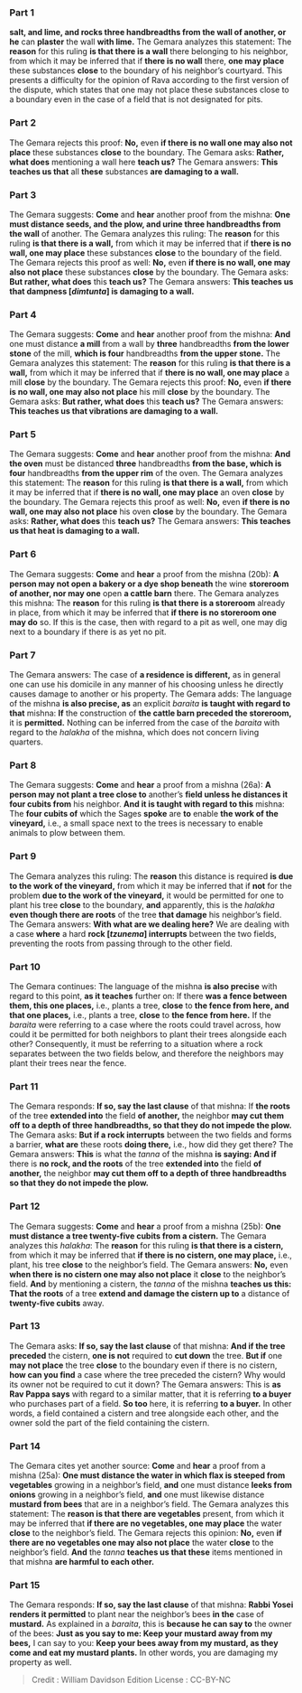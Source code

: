 
### Part 1
<b>salt, and lime, and rocks three handbreadths from the wall of another, or he</b> can <b>plaster</b> the wall <b>with lime.</b> The Gemara analyzes this statement: The <b>reason</b> for this ruling <b>is that there is a wall</b> there belonging to his neighbor, from which it may be inferred that if <b>there is no wall</b> there, <b>one may place</b> these substances <b>close</b> to the boundary of his neighbor’s courtyard. This presents a difficulty for the opinion of Rava according to the first version of the dispute, which states that one may not place these substances close to a boundary even in the case of a field that is not designated for pits.

### Part 2
The Gemara rejects this proof: <b>No,</b> even <b>if there is no wall one may also not place</b> these substances <b>close</b> to the boundary. The Gemara asks: <b>Rather, what does</b> mentioning a wall here <b>teach us?</b> The Gemara answers: <b>This teaches us that</b> all <b>these</b> substances <b>are damaging to a wall.</b>

### Part 3
The Gemara suggests: <b>Come</b> and <b>hear</b> another proof from the mishna: <b>One must distance seeds, and the plow, and urine three handbreadths from the wall</b> of another. The Gemara analyzes this ruling: The <b>reason</b> for this ruling <b>is that there is a wall,</b> from which it may be inferred that if <b>there is no wall, one may place</b> these substances <b>close</b> to the boundary of the field. The Gemara rejects this proof as well: <b>No,</b> even <b>if there is no wall, one may also not place</b> these substances <b>close</b> by the boundary. The Gemara asks: <b>But rather, what does</b> this <b>teach us?</b> The Gemara answers: <b>This teaches us that dampness [<i>dimtunta</i>] is damaging to a wall.</b>

### Part 4
The Gemara suggests: <b>Come</b> and <b>hear</b> another proof from the mishna: <b>And</b> one must distance <b>a mill</b> from a wall by <b>three</b> handbreadths <b>from the lower stone</b> of the mill, <b>which is four</b> handbreadths <b>from the upper stone.</b> The Gemara analyzes this statement: The <b>reason</b> for this ruling <b>is that there is a wall,</b> from which it may be inferred that if <b>there is no wall, one may place</b> a mill <b>close</b> by the boundary. The Gemara rejects this proof: <b>No,</b> even <b>if there is no wall, one may also not place</b> his mill <b>close</b> by the boundary. The Gemara asks: <b>But rather, what does</b> this <b>teach us?</b> The Gemara answers: <b>This teaches us that vibrations are damaging to a wall.</b>

### Part 5
The Gemara suggests: <b>Come</b> and <b>hear</b> another proof from the mishna: <b>And the oven</b> must be distanced <b>three</b> handbreadths <b>from the base, which is four</b> handbreadths <b>from the upper rim</b> of the oven. The Gemara analyzes this statement: The <b>reason</b> for this ruling <b>is that there is a wall,</b> from which it may be inferred that if <b>there is no wall, one may place</b> an oven <b>close</b> by the boundary. The Gemara rejects this proof as well: <b>No,</b> even <b>if there is no wall, one may also not place</b> his oven <b>close</b> by the boundary. The Gemara asks: <b>Rather, what does</b> this <b>teach us?</b> The Gemara answers: <b>This teaches us that heat is damaging to a wall.</b>

### Part 6
The Gemara suggests: <b>Come</b> and <b>hear</b> a proof from the mishna (20b): <b>A person may not open a bakery or a dye shop beneath</b> the wine <b>storeroom of another, nor may one</b> open <b>a cattle barn</b> there. The Gemara analyzes this mishna: The <b>reason</b> for this ruling <b>is that there is a storeroom</b> already in place, from which it may be inferred that <b>if there is no storeroom one may do</b> so. If this is the case, then with regard to a pit as well, one may dig next to a boundary if there is as yet no pit.

### Part 7
The Gemara answers: The case of <b>a residence is different,</b> as in general one can use his domicile in any manner of his choosing unless he directly causes damage to another or his property. The Gemara adds: The language of the mishna <b>is also precise, as</b> an explicit <i>baraita</i> <b>is taught with regard to that</b> mishna: <b>If</b> the construction of <b>the cattle barn preceded the storeroom,</b> it is <b>permitted.</b> Nothing can be inferred from the case of the <i>baraita</i> with regard to the <i>halakha</i> of the mishna, which does not concern living quarters.

### Part 8
The Gemara suggests: <b>Come</b> and <b>hear</b> a proof from a mishna (26a): <b>A person may not plant a tree close to</b> another’s <b>field unless he distances it four cubits from</b> his neighbor. <b>And it is taught with regard to this</b> mishna: The <b>four cubits of</b> which the Sages <b>spoke</b> are <b>to</b> enable <b>the work of the vineyard,</b> i.e., a small space next to the trees is necessary to enable animals to plow between them.

### Part 9
The Gemara analyzes this ruling: The <b>reason</b> this distance is required <b>is due to the work of the vineyard,</b> from which it may be inferred that if <b>not</b> for the problem <b>due to the work of the vineyard,</b> it would be permitted for one to plant his tree <b>close</b> to the boundary, <b>and</b> apparently, this is the <i>halakha</i> <b>even though there are roots</b> of the tree <b>that damage</b> his neighbor’s field. The Gemara answers: <b>With what are we dealing here?</b> We are dealing with a case <b>where</b> a hard <b>rock [<i>tzunema</i>] interrupts</b> between the two fields, preventing the roots from passing through to the other field.

### Part 10
The Gemara continues: The language of the mishna <b>is also precise</b> with regard to this point, <b>as it teaches</b> further on: If there <b>was a fence between them, this one places,</b> i.e., plants a tree, <b>close</b> to <b>the fence from here, and that one places,</b> i.e., plants a tree, <b>close</b> to <b>the fence from here.</b> If the <i>baraita</i> were referring to a case where the roots could travel across, how could it be permitted for both neighbors to plant their trees alongside each other? Consequently, it must be referring to a situation where a rock separates between the two fields below, and therefore the neighbors may plant their trees near the fence.

### Part 11
The Gemara responds: <b>If so, say the last clause</b> of that mishna: If <b>the roots</b> of the tree <b>extended into</b> the field <b>of another,</b> the neighbor <b>may cut them off to a depth of three handbreadths, so that they do not impede the plow.</b> The Gemara asks: <b>But if a rock interrupts</b> between the two fields and forms a barrier, <b>what are</b> these roots <b>doing there,</b> i.e., how did they get there? The Gemara answers: <b>This</b> is what the <i>tanna</i> of the mishna <b>is saying: And if</b> there is <b>no rock, and the roots</b> of the tree <b>extended into</b> the field <b>of another,</b> the neighbor <b>may cut them off to a depth of three handbreadths so that they do not impede the plow.</b>

### Part 12
The Gemara suggests: <b>Come</b> and <b>hear</b> a proof from a mishna (25b): <b>One must distance a tree twenty-five cubits from a cistern.</b> The Gemara analyzes this <i>halakha</i>: The <b>reason</b> for this ruling <b>is that there is a cistern,</b> from which it may be inferred that <b>if there is no cistern, one may place,</b> i.e., plant, his tree <b>close</b> to the neighbor’s field. The Gemara answers: <b>No,</b> even <b>when there is no cistern one may also not place</b> it <b>close</b> to the neighbor’s field. <b>And</b> by mentioning a cistern, the <i>tanna</i> of the mishna <b>teaches us this: That the roots</b> of a tree <b>extend and damage the cistern up to</b> a distance of <b>twenty-five cubits</b> away.

### Part 13
The Gemara asks: <b>If so, say the last clause</b> of that mishna: <b>And if the tree preceded</b> the cistern, <b>one is not</b> required to <b>cut down</b> the tree. <b>But if</b> one <b>may not place</b> the tree <b>close</b> to the boundary even if there is no cistern, <b>how can you find</b> a case where the tree preceded the cistern? Why would its owner not be required to cut it down? The Gemara answers: This is <b>as Rav Pappa says</b> with regard to a similar matter, that it is referring <b>to a buyer</b> who purchases part of a field. <b>So too</b> here, it is referring <b>to a buyer.</b> In other words, a field contained a cistern and tree alongside each other, and the owner sold the part of the field containing the cistern.

### Part 14
The Gemara cites yet another source: <b>Come</b> and <b>hear</b> a proof from a mishna (25a): <b>One must distance the water in which flax is steeped from vegetables</b> growing in a neighbor’s field, <b>and</b> one must distance <b>leeks from onions</b> growing in a neighbor’s field, <b>and</b> one must likewise distance <b>mustard from bees</b> that are in a neighbor’s field. The Gemara analyzes this statement: The <b>reason is that there are vegetables</b> present, from which it may be inferred that <b>if there are no vegetables, one may place</b> the water <b>close</b> to the neighbor’s field. The Gemara rejects this opinion: <b>No,</b> even <b>if there are no vegetables one may also not place</b> the water <b>close</b> to the neighbor’s field. <b>And</b> the <i>tanna</i> <b>teaches us that these</b> items mentioned in that mishna <b>are harmful to each other.</b>

### Part 15
The Gemara responds: <b>If so, say the last clause</b> of that mishna: <b>Rabbi Yosei renders it permitted</b> to plant near the neighbor’s bees <b>in the</b> case of <b>mustard.</b> As explained in a <i>baraita</i>, this is <b>because he can say to</b> the owner of the bees: <b>Just as you say to me: Keep your mustard away from my bees,</b> I can say to you: <b>Keep your bees away from my mustard, as they come and eat my mustard plants.</b> In other words, you are damaging my property as well.

>Credit : William Davidson Edition
>License : CC-BY-NC